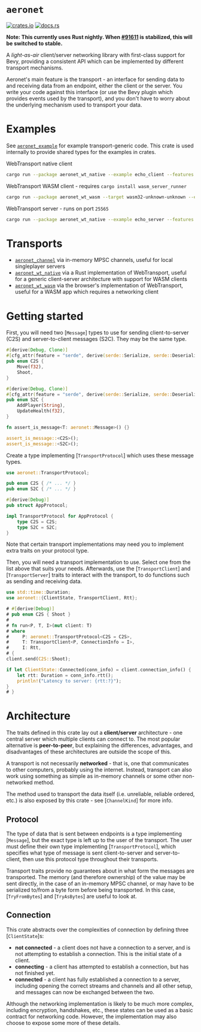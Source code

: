 # `aeronet`

[![crates.io](https://img.shields.io/crates/v/aeronet.svg)](https://crates.io/crates/aeronet)
[![docs.rs](https://img.shields.io/docsrs/aeronet)](https://docs.rs/aeronet)

**Note: This currently uses Rust nightly. When
[#91611](https://github.com/rust-lang/rust/issues/91611) is stabilized, this will be switched to
stable.**

A *light-as-air* client/server networking library with first-class support for Bevy, providing a
consistent API which can be implemented by different transport mechanisms.

Aeronet's main feature is the transport - an interface for sending data to and receiving data from
an endpoint, either the client or the server. You write your code against this interface (or use the
Bevy plugin which provides events used by the transport), and you don't have to worry about the
underlying mechanism used to transport your data.

# Examples

See [`aeronet_example`](https://github.com/aecsocket/aeronet/tree/main/aeronet_example) for example
transport-generic code. This crate is used internally to provide shared types for the examples in
crates.

WebTransport native client
```bash
cargo run --package aeronet_wt_native --example echo_client --features "bevy dangerous-configuration"
```

WebTransport WASM client - requires `cargo install wasm_server_runner`
```bash
cargo run --package aeronet_wt_wasm --target wasm32-unknown-unknown --example echo_client --features "bevy"
```

WebTransport server - runs on port `25565`
```bash
cargo run --package aeronet_wt_native --example echo_server --features "bevy"
```

# Transports

* [`aeronet_channel`](https://crates.io/crates/aeronet_channel) via in-memory MPSC channels, useful
  for local singleplayer servers
* [`aeronet_wt_native`](https://crates.io/crates/aeronet_wt_native) via a Rust implementation of
  WebTransport, useful for a generic client-server architecture with support for WASM clients
* [`aeronet_wt_wasm`](https://crates.io/crates/aeronet_wt_wasm) via the browser's implementation of
  WebTransport, useful for a WASM app which requires a networking client

# Getting started

First, you will need two [`Message`] types to use for sending client-to-server (C2S) and
server-to-client messages (S2C). They may be the same type.

```rust
#[derive(Debug, Clone)]
#[cfg_attr(feature = "serde", derive(serde::Serialize, serde::Deserialize))]
pub enum C2S {
    Move(f32),
    Shoot,
}

#[derive(Debug, Clone)]
#[cfg_attr(feature = "serde", derive(serde::Serialize, serde::Deserialize))]
pub enum S2C {
    AddPlayer(String),
    UpdateHealth(f32),
}

fn assert_is_message<T: aeronet::Message>() {}

assert_is_message::<C2S>();
assert_is_message::<S2C>();
```

Create a type implementing [`TransportProtocol`] which uses these message types.

```rust
use aeronet::TransportProtocol;

pub enum C2S { /* ... */ }
pub enum S2C { /* ... */ }

#[derive(Debug)]
pub struct AppProtocol;

impl TransportProtocol for AppProtocol {
    type C2S = C2S;
    type S2C = S2C;
}
```

Note that certain transport implementations may need you to implement extra traits on your protocol
type.

Then, you will need a transport implementation to use. Select one from the list above that suits
your needs. Afterwards, use the [`TransportClient`] and [`TransportServer`] traits to interact with
the transport, to do functions such as sending and receiving data.

```rust
use std::time::Duration;
use aeronet::{ClientState, TransportClient, Rtt};

# #[derive(Debug)]
# pub enum C2S { Shoot }
#
# fn run<P, T, I>(mut client: T)
# where
#     P: aeronet::TransportProtocol<C2S = C2S>,
#     T: TransportClient<P, ConnectionInfo = I>,
#     I: Rtt,
# {
client.send(C2S::Shoot);

if let ClientState::Connected(conn_info) = client.connection_info() {
    let rtt: Duration = conn_info.rtt();
    println!("Latency to server: {rtt:?}");
}
# }
```

# Architecture

The traits defined in this crate lay out a **client/server** architecture - one central server which
multiple clients can connect to. The most popular alternative is **peer-to-peer**, but explaining
the differences, advantages, and disadvantages of these architectures are outside the scope of this.

A transport is not necessarily **networked** - that is, one that communicates to other computers,
probably using the internet. Instead, transport can also work using something as simple as in-memory
channels or some other non-networked method.

The method used to transport the data itself (i.e. unreliable, reliable ordered, etc.) is also
exposed by this crate - see [`ChannelKind`] for more info.

## Protocol

The type of data that is sent between endpoints is a type implementing [`Message`], but the exact
type is left up to the user of the transport. The user must define their own type implementing
[`TransportProtocol`], which specifies what type of message is sent client-to-server and
server-to-client, then use this protocol type throughout their transports.

Transport traits provide no guarantees about in what form the messages are transported. The
memory (and therefore ownership) of the value may be sent directly, in the case of an in-memory
MPSC channel, or may have to be serialized to/from a byte form before being transported. In this
case, [`TryFromBytes`] and [`TryAsBytes`] are useful to look at.

## Connection

This crate abstracts over the complexities of connection by defining three [`ClientState`]s:
* **not connected** - a client does not have a connection to a server, and is not attempting to
  establish a connection. This is the initial state of a client.
* **connecting** - a client has attempted to establish a connection, but has not finished yet.
* **connected** - a client has fully established a connection to a server, including opening the
  correct streams and channels and all other setup, and messages can now be exchanged between the
  two.

Although the networking implementation is likely to be much more complex, including encryption,
handshakes, etc., these states can be used as a basic contract for networking code. However, the
implementation may also choose to expose some more of these details.
